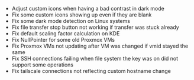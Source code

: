 - Adjust custom icons when having a bad contrast in dark mode
- Fix some custom icons showing up even if they are blank
- Fix some dark mode detection on Linux systems
- Fix file transfer stop button not working if transfer was stuck already
- Fix default scaling factor calculation on KDE
- Fix NullPointer for some old Proxmox VMs
- Fix Proxmox VMs not updating after VM was changed if vmid stayed the same
- Fix SSH connections failing when file system the key was on did not support some operations
- Fix tailscale connections not reflecting custom hostname change
